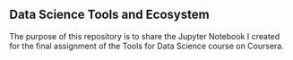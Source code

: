 ## Data Science Tools and Ecosystem
The purpose of this repository is to share the Jupyter Notebook I created for the final assignment of the Tools for Data Science course on Coursera.
